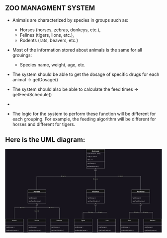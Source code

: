 ## ZOO MANAGMENT SYSTEM


- Animals are characterized by species in groups such as:

    - Horses (horses, zebras, donkeys, etc.),
    - Felines (tigers, lions, etc.),
    - Rodents (rats, beavers, etc.)

- Most of the information stored about animals is the same for all grouings:

    - Species name, weight, age, etc.

- The system should be able to get the dosage of specific drugs for each animal -> getDosage()

- The system should also be able to calculate the feed times -> getFeedSchedule()
- 
- The logic for the system to perform these function will be different for each grouping. For example, the feeding algorithm will be different for horses and different for tigers.


Here is the UML diagram:
-



![oop2](https://github.com/DTPAaron/PatikaJava/blob/master/src/OOP/ZooManagementSystem/zooManagementSystem.jpg)
